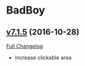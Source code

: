 # BadBoy

## [v7.1.5](https://github.com/funkydude/BadBoy/tree/v7.1.5) (2016-10-28) [](#top)
[Full Changelog](https://github.com/funkydude/BadBoy/compare/v7.1.4...v7.1.5)

-   increase clickable area  
